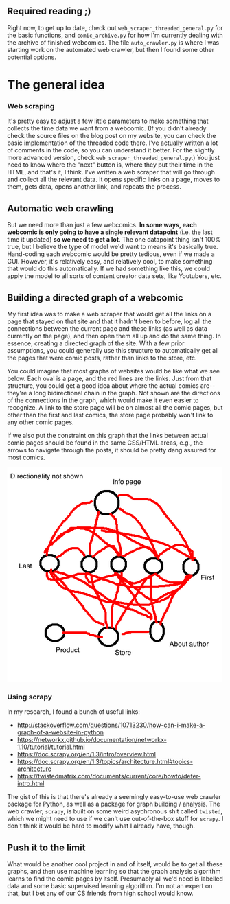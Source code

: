 

## Required reading ;)

Right now, to get up to date, check out `web_scraper_threaded_general.py` for the basic functions, and `comic_archive.py` for how I'm currently dealing with the archive of finished webcomics.  The file `auto_crawler.py` is where I was starting work on the automated web crawler, but then I found some other potential options.

# The general idea

### Web scraping

It's pretty easy to adjust a few little parameters to make something that collects the time data we want from a webcomic. (If you didn't already check the source files on the blog post on my website, you can check the basic implementation of the threaded code there.  I've actually written a lot of comments in the code, so you can understand it better. For the slightly more advanced version, check `web_scraper_threaded_general.py`.) You just need to know where the "next" button is, where they put their time in the HTML, and that's it, I think.  I've written a web scraper that will go through and collect all the relevant data. It opens specific links on a page, moves to them, gets data, opens another link, and repeats the process.

## Automatic web crawling

But we need more than just a few webcomics.  **In some ways, each webcomic is only going to have a single relevant datapoint** (i.e. the last time it updated) **so we need to get a lot**.  The one datapoint thing isn't 100% true, but I believe the type of model we'd want to means it's basically true. Hand-coding each webcomic would be pretty tedious, even if we made a GUI.  However, it's relatively easy, and relatively cool, to make something that would do this automatically.  If we had something like this, we could apply the model to all sorts of content creator data sets, like Youtubers, etc.

## Building a directed graph of a webcomic

My first idea was to make a web scraper that would get all the links on a page that stayed on that site and that it hadn't been to before, log all the connections between the current page and these links (as well as data currently on the page), and then open them all up and do the same thing.  In essence, creating a directed graph of the site.  With a few prior assumptions, you could generally use this structure to automatically get all the pages that were comic posts, rather than links to the store, etc.

You could imagine that most graphs of websites would be like what we see below.  Each oval is a page, and the red lines are the links.  Just from that structure, you could get a good idea about where the actual comics are--they're a long bidirectional chain in the graph. Not shown are the directions of the connections in the graph, which would make it even easier to recognize.  A link to the store page will be on almost all the comic pages, but other than the first and last comics, the store page probably won't link to any other comic pages.  

If we also put the constraint on this graph that the links between actual comic pages should be found in the same CSS/HTML areas, e.g., the arrows to navigate through the posts, it should be pretty dang assured for most comics.

![Directionality not shown](https://github.com/burchill/webcomic_crawler/raw/master/directed_graph.png)

### Using scrapy

In my research, I found a bunch of useful links:

 * http://stackoverflow.com/questions/10713230/how-can-i-make-a-graph-of-a-website-in-python
 * https://networkx.github.io/documentation/networkx-1.10/tutorial/tutorial.html
 * https://doc.scrapy.org/en/1.3/intro/overview.html
 * https://doc.scrapy.org/en/1.3/topics/architecture.html#topics-architecture
 * https://twistedmatrix.com/documents/current/core/howto/defer-intro.html

The gist of this is that there's already a seemingly easy-to-use web crawler package for Python, as well as a package for graph building / analysis.  The web crawler, `scrapy`, is built on some weird asychronous shit called `twisted`, which we might need to use if we can't use out-of-the-box stuff for `scrapy`.  I don't think it would be hard to modify what I already have, though.

## Push it to the limit

What would be another cool project in and of itself, would be to get all these graphs, and then use machine learning so that the graph analysis algorithm learns to find the comic pages by itself.  Presumably all we'd need is labelled data and some basic supervised learning algorithm.  I'm not an expert on that, but I bet any of our CS friends from high school would know.
